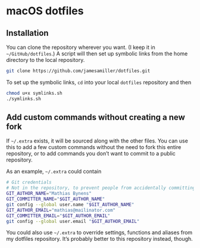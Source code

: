# macOS dotfiles

## Installation

You can clone the repository wherever you want. (I keep it in `~/GitHub/dotfiles`.) A script will then set up symbolic links from the home directory to the local repository.

```bash
git clone https://github.com/jamesamiller/dotfiles.git
```

To set up the symbolic links, `cd` into your local `dotfiles` repository and then

```bash
chmod u+x symlinks.sh
./symlinks.sh
```

## Add custom commands without creating a new fork

If `~/.extra` exists, it will be sourced along with the other files. You can use this to add a few custom commands without the need to fork this entire repository, or to add commands you don’t want to commit to a public repository.

As an example, `~/.extra` could contain

```bash
# Git credentials
# Not in the repository, to prevent people from accidentally committing under my name
GIT_AUTHOR_NAME="Mathias Bynens"
GIT_COMMITTER_NAME="$GIT_AUTHOR_NAME"
git config --global user.name "$GIT_AUTHOR_NAME"
GIT_AUTHOR_EMAIL="mathias@mailinator.com"
GIT_COMMITTER_EMAIL="$GIT_AUTHOR_EMAIL"
git config --global user.email "$GIT_AUTHOR_EMAIL"
```

You could also use `~/.extra` to override settings, functions and aliases from my dotfiles repository. It’s probably better to this repository instead, though.


